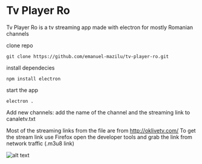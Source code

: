 # Tv Player Ro

Tv Player Ro is a tv streaming app made with electron
for mostly Romanian channels

clone repo

```git clone https://github.com/emanuel-mazilu/tv-player-ro.git```

install dependecies

```npm install electron```

start the app

```electron .```

Add new channels:
add the name of the channel and the streaming link to canaletv.txt

Most of the streaming links from the file are from http://oklivetv.com/
To get the stream link use Firefox open the developer tools and grab the link from network traffic (.m3u8 link)

![alt text](https://github.com/emanuel-mazilu/tv-player-ro/blob/master/screenshoot.png)
